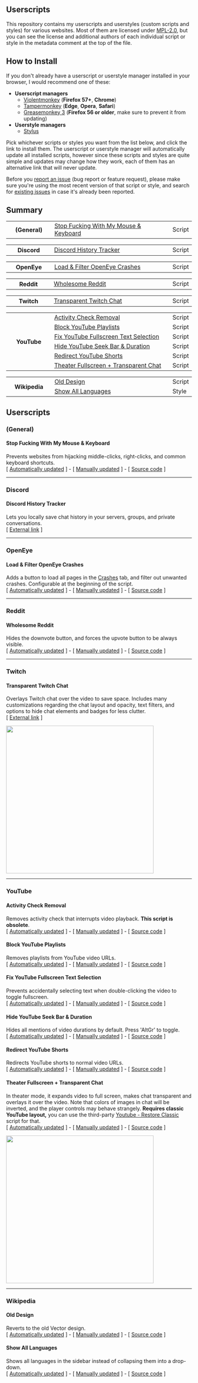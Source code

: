 ## Userscripts
This repository contains my userscripts and userstyles (custom scripts and styles) for various websites. Most of them are licensed under [MPL-2.0](LICENSE.txt), but you can see the license and additional authors of each individual script or style in the metadata comment at the top of the file.

## How to Install
If you don't already have a userscript or userstyle manager installed in your browser, I would recommend one of these:

* **Userscript managers**
  * [Violentmonkey](https://violentmonkey.github.io/get-it/) (**Firefox 57+**, **Chrome**)
  * [Tampermonkey](https://tampermonkey.net/) (**Edge**, **Opera**, **Safari**)
  * [Greasemonkey 3](https://addons.mozilla.org/en-US/firefox/addon/greasemonkey/versions/?page=1#version-3.17) (**Firefox 56 or older**, make sure to prevent it from updating)
* **Userstyle managers**
  * [Stylus](https://github.com/openstyles/stylus)

Pick whichever scripts or styles you want from the list below, and click the link to install them. The userscript or userstyle manager will automatically update all installed scripts, however since these scripts and styles are quite simple and updates may change how they work, each of them has an alternative link that will never update.

Before you [report an issue](https://github.com/chylex/Userscripts/issues/new) (bug report or feature request), please make sure you're using the most recent version of that script or style, and search for [existing issues](https://github.com/chylex/Userscripts/issues) in case it's already been reported.

## Summary

<table>
    <tbody>
        <tr>
            <th width="110px" rowspan="1">(General)</th>
            <td width="325px"><a href="#stop-fucking-with-my-mouse--keyboard">Stop Fucking With My Mouse & Keyboard</a></td>
            <td>Script</td>
        </tr>
    </tbody>
</table>
<table>
    <tbody>
        <tr>
            <th width="110px" rowspan="1">Discord</th>
            <td width="325px"><a href="#discord-history-tracker">Discord History Tracker</a></td>
            <td>Script</td>
        </tr>
    </tbody>
</table>
<table>
    <tbody>
        <tr>
            <th width="110px" rowspan="1">OpenEye</th>
            <td width="325px"><a href="#load--filter-openeye-crashes">Load & Filter OpenEye Crashes</a></td>
            <td>Script</td>
        </tr>
    </tbody>
</table>
<table>
    <tbody>
        <tr>
            <th width="110px" rowspan="1">Reddit</th>
            <td width="325px"><a href="#wholesome-reddit">Wholesome Reddit</a></td>
            <td>Script</td>
        </tr>
    </tbody>
</table>
<table>
    <tbody>
        <tr>
            <th width="110px" rowspan="1">Twitch</th>
            <td width="325px"><a href="#transparent-twitch-chat">Transparent Twitch Chat</a></td>
            <td>Script</td>
        </tr>
    </tbody>
</table>
<table>
    <tbody>
        <tr>
            <th width="110px" rowspan="6">YouTube</th>
            <td width="325px"><a href="#activity-check-removal">Activity Check Removal</a></td>
            <td>Script</td>
        </tr>
        <tr>
            <td><a href="#block-youtube-playlists">Block YouTube Playlists</a></td>
            <td>Script</td>
        </tr>
        <tr>
            <td><a href="#fix-youtube-fullscreen-text-selection">Fix YouTube Fullscreen Text Selection</a></td>
            <td>Script</td>
        </tr>
        <tr>
            <td><a href="#hide-youtube-seek-bar--duration">Hide YouTube Seek Bar & Duration</a></td>
            <td>Script</td>
        </tr>
        <tr>
            <td><a href="#redirect-youtube-shorts">Redirect YouTube Shorts</a></td>
            <td>Script</td>
        </tr>
        <tr>
            <td><a href="#theater-fullscreen--transparent-chat">Theater Fullscreen + Transparent Chat</a></td>
            <td>Script</td>
        </tr>
    </tbody>
</table>
<table>
    <tbody>
        <tr>
            <th width="110px" rowspan="2">Wikipedia</th>
            <td width="325px"><a href="#old-design">Old Design</a></td>
            <td>Script</td>
        </tr>
        <tr>
            <td width="325px"><a href="#show-all-languages">Show All Languages</a></td>
            <td>Style</td>
        </tr>
    </tbody>
</table>

## Userscripts

### (General)

#### Stop Fucking With My Mouse & Keyboard
Prevents websites from hijacking middle-clicks, right-clicks, and common keyboard shortcuts.  
\[ [Automatically updated](https://github.com/chylex/Userscripts/raw/master/(General)/StopFuckingWithMyMouseAndKeyboard.user.js) \]
\-
\[ [Manually updated](https://github.com/chylex/Userscripts/raw/ff40cc2db10ae93648348a86f1e49a1d0f9eb3cc/(General)/StopFuckingWithMyMouseAndKeyboard.user.js) \]
\-
\[ [Source code](https://github.com/chylex/Userscripts/blob/master/(General)/StopFuckingWithMyMouseAndKeyboard.user.js) \]

---
### Discord

#### Discord History Tracker
Lets you locally save chat history in your servers, groups, and private conversations.  
\[ [External link](https://dht.chylex.com) \]

---
### OpenEye

#### Load & Filter OpenEye Crashes
Adds a button to load all pages in the [Crashes](https://openeye.openmods.info/crashes?page=1) tab, and filter out unwanted crashes. Configurable at the beginning of the script.  
\[ [Automatically updated](https://github.com/chylex/Userscripts/raw/master/OpenEye/LoadAllPages.user.js) \]
\-
\[ [Manually updated](https://github.com/chylex/Userscripts/raw/77f4f1a9a007a907bea94599f4ccabddff40b159/OpenEye/LoadAllPages.user.js) \]
\-
\[ [Source code](https://github.com/chylex/Userscripts/blob/master/OpenEye/LoadAllPages.user.js) \]

---
### Reddit

#### Wholesome Reddit
Hides the downvote button, and forces the upvote button to be always visible.  
\[ [Automatically updated](https://github.com/chylex/Userscripts/raw/master/Reddit/WholesomeReddit.user.js) \]
\-
\[ [Manually updated](https://github.com/chylex/Userscripts/raw/8ce80b4fc8cfc612bb6301484fd933f9e6dafcce/Reddit/WholesomeReddit.user.js) \]
\-
\[ [Source code](https://github.com/chylex/Userscripts/blob/master/Reddit/WholesomeReddit.user.js) \]

---
### Twitch

#### Transparent Twitch Chat
Overlays Twitch chat over the video to save space. Includes many customizations regarding the chat layout and opacity, text filters, and options to hide chat elements and badges for less clutter.  
\[ [External link](https://github.com/chylex/Transparent-Twitch-Chat) \]

<img src="https://repo.chylex.com/transparent-twitch-chat.png?" width="400">

---
### YouTube

#### Activity Check Removal
Removes activity check that interrupts video playback. **This script is obsolete**.  
\[ [Automatically updated](https://github.com/chylex/Userscripts/raw/master/YouTube/ActivityCheckRemoval.user.js) \]
\-
\[ [Manually updated](https://github.com/chylex/Userscripts/raw/2ddfdcd8cffb796830ff04847f43f2bf91fb0ffc/YouTube/ActivityCheckRemoval.user.js) \]
\-
\[ [Source code](https://github.com/chylex/Userscripts/blob/master/YouTube/ActivityCheckRemoval.user.js) \]

#### Block YouTube Playlists
Removes playlists from YouTube video URLs.  
\[ [Automatically updated](https://github.com/chylex/Userscripts/raw/master/YouTube/BlockPlaylists.user.js) \]
\-
\[ [Manually updated](https://github.com/chylex/Userscripts/raw/98097ef8c14ab84ff0dc7463bbe55a363890bb6d/YouTube/BlockPlaylists.user.js) \]
\-
\[ [Source code](https://github.com/chylex/Userscripts/blob/master/YouTube/BlockPlaylists.user.js) \]

#### Fix YouTube Fullscreen Text Selection
Prevents accidentally selecting text when double-clicking the video to toggle fullscreen.  
\[ [Automatically updated](https://github.com/chylex/Userscripts/raw/master/YouTube/FixFullscreenTextSelection.user.js) \]
\-
\[ [Manually updated](https://github.com/chylex/Userscripts/raw/34937d0a1d6b53f0ef10aa8e2ff5787f905e4090/YouTube/FixFullscreenTextSelection.user.js) \]
\-
\[ [Source code](https://github.com/chylex/Userscripts/blob/master/YouTube/FixFullscreenTextSelection.user.js) \]

#### Hide YouTube Seek Bar & Duration
Hides all mentions of video durations by default. Press 'AltGr' to toggle.  
\[ [Automatically updated](https://github.com/chylex/Userscripts/raw/master/YouTube/HideSeekBarAndDuration.user.js) \]
\-
\[ [Manually updated](https://github.com/chylex/Userscripts/raw/f963a6c53e0fd46ef7156f9c7439053e6302b2b6/YouTube/HideSeekBarAndDuration.user.js) \]
\-
\[ [Source code](https://github.com/chylex/Userscripts/blob/master/YouTube/HideSeekBarAndDuration.user.js) \]

#### Redirect YouTube Shorts
Redirects YouTube shorts to normal video URLs.  
\[ [Automatically updated](https://github.com/chylex/Userscripts/raw/master/YouTube/RedirectShorts.user.js) \]
\-
\[ [Manually updated](https://github.com/chylex/Userscripts/raw/035aed7554c89fee66a6278f4fcf73292821b7f5/YouTube/RedirectShorts.user.js) \]
\-
\[ [Source code](https://github.com/chylex/Userscripts/blob/master/YouTube/RedirectShorts.user.js) \]

#### Theater Fullscreen + Transparent Chat
In theater mode, it expands video to full screen, makes chat transparent and overlays it over the video. Note that colors of images in chat will be inverted, and the player controls may behave strangely. **Requires classic YouTube layout,** you can use the third-party [Youtube - Restore Classic](https://greasyfork.org/en/scripts/34818-youtube-restore-classic) script for that.  
\[ [Automatically updated](https://github.com/chylex/Userscripts/raw/master/YouTube/TheaterFullscreenTransparentChat.user.js) \]
\-
\[ [Manually updated](https://github.com/chylex/Userscripts/raw/f8fcfdf456580f65750f6cf1fd58bcd69a553949/YouTube/TheaterFullscreenTransparentChat.user.js) \]
\-
\[ [Source code](https://github.com/chylex/Userscripts/blob/master/YouTube/TheaterFullscreenTransparentChat.user.js) \]

<img src="https://repo.chylex.com/transparent-youtube-chat.png?" width="400">

---
### Wikipedia

#### Old Design
Reverts to the old Vector design.  
\[ [Automatically updated](https://github.com/chylex/Userscripts/raw/master/Wikipedia/OldDesign.user.js) \]
\-
\[ [Manually updated](https://github.com/chylex/Userscripts/raw/bd10edeb73ded1b0af0c4c715ef4399e9db248e8/Wikipedia/OldDesign.user.js) \]
\-
\[ [Source code](https://github.com/chylex/Userscripts/blob/master/Wikipedia/OldDesign.user.js) \]

#### Show All Languages
Shows all languages in the sidebar instead of collapsing them into a drop-down.  
\[ [Automatically updated](https://github.com/chylex/Userscripts/raw/master/Wikipedia/ShowAllLanguages.user.css) \]
\-
\[ [Manually updated](https://github.com/chylex/Userscripts/raw/8e20444d16c3214f8bf9d0f72c5df9ccd9d29e6a/Wikipedia/ShowAllLanguages.user.css) \]
\-
\[ [Source code](https://github.com/chylex/Userscripts/blob/master/Wikipedia/ShowAllLanguages.user.css) \]
